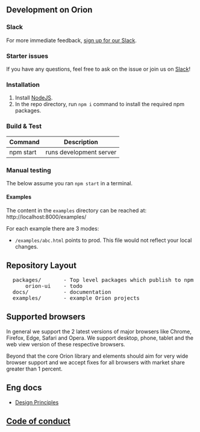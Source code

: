 <!---
Copyright 2016 Autodesk,Inc.

Licensed under the Apache License, Version 2.0 (the "License");
you may not use this file except in compliance with the License.
You may obtain a copy of the License at

    http://www.apache.org/licenses/LICENSE-2.0

Unless required by applicable law or agreed to in writing, software
distributed under the License is distributed on an "AS IS" BASIS,
WITHOUT WARRANTIES OR CONDITIONS OF ANY KIND, either express or implied.
See the License for the specific language governing permissions and
limitations under the License.
-->

## Development on Orion

### Slack

For more immediate feedback, [sign up for our Slack](https://goo.gl/forms/565kU67pVHLt6rY52).

### Starter issues

If you have any questions, feel free to ask on the issue or join us on [Slack](https://goo.gl/forms/565kU67pVHLt6rY52)!

### Installation

1. Install [NodeJS](https://nodejs.org).
2. In the repo directory, run `npm i` command to install the required npm packages.

### Build & Test

| Command                                                                 | Description                                                           |
| ----------------------------------------------------------------------- | --------------------------------------------------------------------- |
| npm start                                                               | runs development server

### Manual testing

The below assume you ran `npm start` in a terminal.

#### Examples

The content in the `examples` directory can be reached at: http://localhost:8000/examples/

For each example there are 3 modes:

- `/examples/abc.html` points to prod. This file would not reflect your local changes.


## Repository Layout
<pre>
  packages/       - Top level packages which publish to npm go here
      orion-ui    - todo
  docs/           - documentation
  examples/       - example Orion projects
</pre>

## Supported browsers

In general we support the 2 latest versions of major browsers like Chrome, Firefox, Edge, Safari and Opera. We support desktop, phone, tablet and the web view version of these respective browsers.

Beyond that the core Orion library and elements should aim for very wide browser support and we accept fixes for all browsers with market share greater than 1 percent.

## Eng docs

- [Design Principles](DESIGN_PRINCIPLES.md)

## [Code of conduct](CODE_OF_CONDUCT.md)
